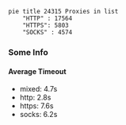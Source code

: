 
```mermaid
pie title 24315 Proxies in list
    "HTTP" : 17564
    "HTTPS": 5803
    "SOCKS" : 4574
```

### Some Info
#### Average Timeout

- mixed: 4.7s
- http: 2.8s
- https: 7.6s
- socks: 6.2s
